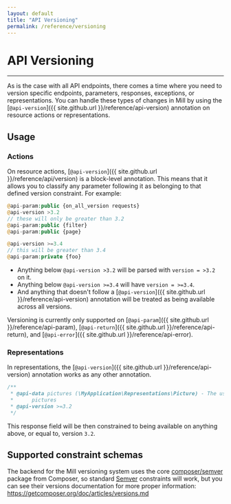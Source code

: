 ```yaml
---
layout: default
title: "API Versioning"
permalink: /reference/versioning
---
```


# API Versioning
---

As is the case with all API endpoints, there comes a time where you need to
version specific endpoints, parameters, responses, exceptions, or
representations. You can handle these types of changes in Mill by using the
[`@api-version`]({{ site.github.url }}/reference/api-version) annotation on
resource actions or representations.

## Usage
### Actions
On resource actions,
[`@api-version`]({{ site.github.url }}/reference/api/version) is a block-level
annotation. This means that it allows you to classify any parameter following it
as belonging to that defined version constraint. For example:

```php
@api-param:public {on_all_version requests}
@api-version >3.2
// these will only be greater than 3.2
@api-param:public {filter}
@api-param:public {page}

@api-version >=3.4
// this will be greater than 3.4
@api-param:private {foo}
```

* Anything below `@api-version >3.2` will be parsed with `version = >3.2` on it.
* Anything below `@api-version >=3.4` will have `version = >=3.4`.
* And anything that doesn't follow a [`@api-version`]({{ site.github.url }}/reference/api-version) annotation will be treated as being available across all versions.

Versioning is currently only supported on
[`@api-param`]({{ site.github.url }}/reference/api-param),
[`@api-return`]({{ site.github.url }}/reference/api-return), and
[`@api-error`]({{ site.github.url }}/reference/api-error).

### Representations
In representations, the
[`@api-version`]({{ site.github.url }}/reference/api-version) annotation works
as any other annotation.

```php
/**
 * @api-data pictures (\MyApplication\Representations\Picture) - The users'
 *      pictures
 * @api-version >=3.2
 */
```

This response field will be then constrained to being available on anything
above, or equal to, version `3.2`.

## Supported constraint schemas
The backend for the Mill versioning system uses the core
[composer/semver](https://github.com/composer/semver) package from Composer, so
standard [Semver](http://semver.org/) constraints will work, but you can see
their versions documentation for more proper information: <https://getcomposer.org/doc/articles/versions.md>
